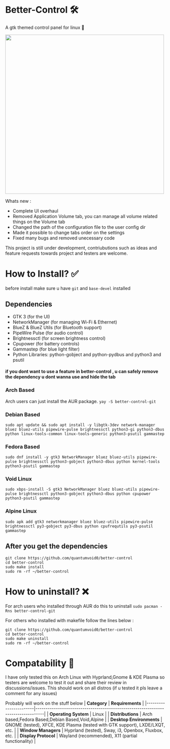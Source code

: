 # Better-Control 🛠️ 
A gtk themed control panel for linux 🐧

<img src="https://github.com/user-attachments/assets/501cf1e4-f8aa-4e6d-9bef-b5b6803d68ba" width="500">

Whats new :
- Complete UI overhaul
- Removed Application Volume tab, you can manage all volume related things on the Volume tab
- Changed the path of the configuration file to the user config dir
- Made it possible to change tabs order on the settings
- Fixed many bugs and removed unecessary code

This project is still under development, contriubutions such as ideas and feature requests towards project and testers are welcome.

# How to Install? ✅ 
before install make sure u have `git` and `base-devel` installed

## Dependencies

- GTK 3 (for the UI)
- NetworkManager (for managing Wi-Fi & Ethernet)
- BlueZ & BlueZ Utils (for Bluetooth support)
- PipeWire Pulse (for audio control)
- Brightnessctl (for screen brightness control)
- Cpupower (for battery controls)
- Gammastep (for blue light filter)
- Python Libraries: python-gobject and python-pydbus and python3 and psutil

#### if you dont want to use a feature in better-control , u can safely remove the dependency u dont wanna use and hide the tab

### Arch Based
Arch users can just install the AUR package.
```yay -S better-control-git```

### Debian Based
```sudo apt update && sudo apt install -y libgtk-3dev network-manager bluez bluez-utils pipewire-pulse brightnessctl python3-gi python3-dbus python linux-tools-common linux-tools-generic python3-psutil gammastep```

### Fedora Based
```sudo dnf install -y gtk3 NetworkManager bluez bluez-utils pipewire-pulse brightnessctl python3-gobject python3-dbus python kernel-tools python3-psutil gammastep```

### Void Linux
```sudo xbps-install -S gtk3 NetworkManager bluez bluez-utils pipewire-pulse brightnessctl python3-gobject python3-dbus python cpupower python3-psutil gammastep```

### Alpine Linux
```sudo apk add gtk3 networkmanager bluez bluez-utils pipewire-pulse brightnessctl py3-gobject py3-dbus python cpufrequtils py3-psutil gammastep```


## After you get the dependencies 
```
git clone https://github.com/quantumvoid0/better-control
cd better-control
sudo make install
sudo rm -rf ~/better-control

```
# How to uninstall? ❌

For arch users who installed through AUR do this to uninstall `sudo pacman -Rns better-control-git`

For others who installed with makefile follow the lines below :

```
git clone https://github.com/quantumvoid0/better-control
cd better-control
sudo make uninstall
sudo rm -rf ~/better-control

```

# Compatability 📄
I have only tested this on Arch Linux with Hyprland,Gnome & KDE Plasma so testers are welcome to test it out and share their review in discussions/issues. This should work on all distros (if u tested it pls leave a comment for any issues)

Probably will work on the stuff below 
| **Category**         | **Requirements**                                                                 |
|-----------------------|----------------------------------------------------------------------------------|
| **Operating System**  | Linux                                                                            |
| **Distributions**     | Arch based,Fedora Based,Debian Based,Void,Alpine                                                            |
| **Desktop Environments** | GNOME (tested), XFCE, KDE Plasma (tested with GTK support), LXDE/LXQT, etc.                  |
| **Window Managers**   | Hyprland (tested), Sway, i3, Openbox, Fluxbox, etc.                             |
| **Display Protocol**     | Wayland (recommended), X11 (partial functionality)                               |

